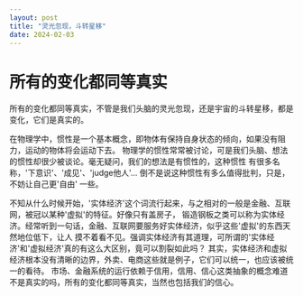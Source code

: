 ```yaml
---
layout: post
title: "灵光忽现，斗转星移"
date: 2024-02-03
---
```


# 所有的变化都同等真实
所有的变化都同等真实，不管是我们头脑的灵光忽现，还是宇宙的斗转星移，都是变化，它们是真实的。

在物理学中，惯性是一个基本概念，即物体有保持自身状态的倾向，如果没有阻力，运动的物体将会运动下去。
物理学的惯性常常被讨论，可是我们头脑、想法的惯性却很少被谈论。毫无疑问，我们的想法是有惯性的，这种惯性
有很多名称，'下意识'、'成见'、'judge他人'... 倒不是说这种惯性有多么值得批判，只是，不妨让自己更'自由'
一些。

不知从什么时候开始，'实体经济'这个词流行起来，与之相对的一般是金融、互联网，被冠以某种'虚拟'的特征。好像只有盖房子，
锻造钢板之类可以称为实体经济。经常听到一句话，金融、互联网要服务好实体经济，似乎这些'虚拟'的东西天然地位低下，让人
摸不着看不见。强调实体经济有其道理，可所谓的'实体经济'和'虚拟经济'真的有这么大区别，竟可以割裂如此吗？
其实，实体经济和虚拟经济根本没有清晰的边界，外卖、电商这些就是例子，它们可以统一，也应该被统一的看待。
市场、金融系统的运行依赖于信用，信用、信心这类抽象的概念难道不是真实的吗，所有的变化都同等真实，当然也包括我们的信心。




